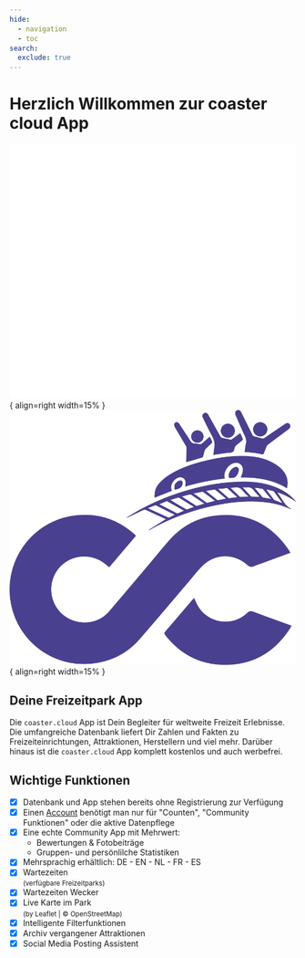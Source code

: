 ```yaml
---
hide:
  - navigation
  - toc
search:
  exclude: true
---
```

# Herzlich Willkommen zur coaster cloud App

![coaster cloud Logo](assets/images/logos/logo_coaster_cloud_weiss.svg#only-dark "coaster cloud App"){ align=right width=15% }
![coaster cloud Logo](assets/images/logos/logo_coaster_cloud_lila.svg#only-light "coaster cloud App"){ align=right width=15% }

## Deine Freizeitpark App

Die `coaster.cloud` App ist Dein Begleiter für weltweite Freizeit Erlebnisse. Die umfangreiche Datenbank liefert Dir Zahlen und Fakten zu Freizeiteinrichtungen, Attraktionen, Herstellern und viel mehr. Darüber hinaus ist die `coaster.cloud` App komplett kostenlos und auch werbefrei.

## Wichtige Funktionen

- [x] Datenbank und App stehen bereits ohne Registrierung zur Verfügung
- [x] Einen [Account](./install/index.de.md#account-erstellen) benötigt man nur für "Counten", "Community Funktionen" oder die aktive Datenpflege
- [x] Eine echte Community App mit Mehrwert:
  - Bewertungen & Fotobeiträge
  - Gruppen- und persönlilche Statistiken
- [x] Mehrsprachig erhältlich: DE - EN - NL - FR - ES
- [x] Wartezeiten  
  <small>(verfügbare Freizeitparks)</small>
- [x] Wartezeiten Wecker
- [x] Live Karte im Park  
  <small>(by Leaflet | &copy; OpenStreetMap)</small>
- [x] Intelligente Filterfunktionen
- [x] Archiv vergangener Attraktionen
- [x] Social Media Posting Assistent

